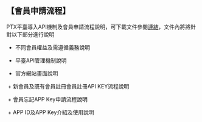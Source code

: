 ## 【會員申請流程】

PTX平臺導入API機制及會員申請流程說明，可下載文件參閱[連結](https://ptx.transportdata.tw/PTX/Uploads/Announcement/ed3cc379-3897-4079-a56c-3e9addf9d632.pdf)，文件內將將針對以下部分進行說明

- 不同會員權益及需遵循義務說明

- 平臺API管理機制說明

- 官方網站畫面說明

  + 新會員及既有會員註冊會員註冊API KEY流程說明

  + 會員忘記APP Key申請流程說明

  + APP ID及APP Key介紹及使用說明

